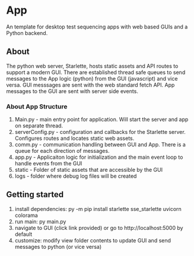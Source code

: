 # App 
An template for desktop test sequencing apps with web based GUIs and a Python backend.


## About
The python web server, Starlette, hosts static assets and API routes to support a modern GUI. There are established thread safe queues to send messages to the App logic (python) from the GUI (javascript) and vice versa. GUI messsages are sent with the web standard fetch API. App messages to the GUI are sent with server side events. 

### About App Structure
1. Main.py - main entry point for application. Will start the server and app on separate thread.
2. serverConfig.py - configuration and callbacks for the Starlette server. Configures routes and locates static web assets.
3. comm.py - communication handling between GUI and App. There is a queue for each direction of messages.
4. app.py - Applicaiton logic for initialization and the main event loop to handle events from the GUI
5. static - Folder of static assets that are accessible by the GUI
6. logs - folder where debug log files will be created

## Getting started
1. install dependencies: py -m pip install starlette sse_starlette uvicorn colorama
2. run main: py main.py
3. navigate to GUI (click link provided) or go to http://localhost:5000 by default
4. customize: modify view folder contents to update GUI and send messages to python (or vice versa)

